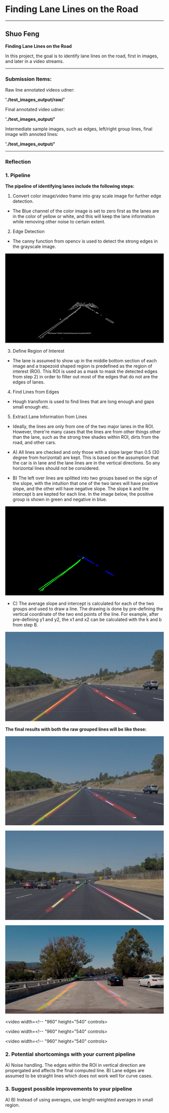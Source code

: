 # **Finding Lane Lines on the Road** 

---
## Shuo Feng

**Finding Lane Lines on the Road**

In this project, the goal is to identify lane lines on the road, first in images, and later in a video streams.

[//]: # (Image References)
[image1]: ./examples/grayscale.jpg "Grayscale"
[image2]: ./test_images_output/edges/solidYellowCurve.jpg "Edges"
[image3]: ./test_images_output/rawline/solidYellowCurve.jpg "Raw Lines"
[image4]: ./test_images_output/solidYellowCurve.jpg "Calcualted Lines"
[image5]: ./test_images_output/All_solidYellowCurve.jpg "Final"
[image6]: ./test_images_output/All_solidWhiteCurve.jpg "Final"
[image7]: ./test_images_output/All_challenge1.jpg "Final"

---

### Submission Items:
Raw line annotated videos udner: 

**'./test_images_output/raw/'**

Final annotated video udner: 

**'./test_images_output/'**

Intermediate sample images, such as edges, left/right group lines, final image with annoted lines:

**'./test_images_output/'**

---

### Reflection

### 1. Pipeline

**The pipeline of identifying lanes include the following steps:**

1) Convert color image/video frame into gray scale image for further edge detection. 

* The Blue channel of the color image is set to zero first as the lanes are in the color of yellow or white, and this will keep the lane information while removing other noise to certain extent.

2) Edge Detection

* The canny function from opencv is used to detect the strong edges in the grayscale image.

![alt text][image2]

3) Define Region of Interest

* The lane is assumed to show up in the middle bottom section of each image and a trapezoid shaped region is predefined as the region of interest (ROI). This ROI is used as a mask to mask the detected edges from step 2) in order to filter out most of the edges that do not are the edges of lanes.

4) Find Lines from Edges

* Hough transform is used to find lines that are long enough and gaps small enough etc.

5) Extract Lane Information from Lines

* Ideally, the lines are only from one of the two major lanes in the ROI. However, there're many cases that the lines are from other things other than the lane, such as the strong tree shades within ROI, dirts from the road, and other cars. 

* A) All lines are checked and only those with a slope larger than 0.5 (30 degree from horizontal) are kept. This is based on the assumption that the car is in lane and the lane lines are in the vertical directions. So any horizontal lines should not be considered.

* B) The left over lines are splitted into two groups based on the sign of the slope, with the intuition that one of the two lanes will have  positive slope, and the other will have negative slope. The slope k and the intercept b are kepted for each line. In the image below, the positive group is shown in green and negative in blue.

![alt text][image3]

* C) The average slope and intercept is calculated for each of the two groups and used to draw a line. The drawing is done by pre-defining the vertical coordinate of the two end points of the line. For example, after pre-defining y1 and y2, the x1 and x2 can be calculated with the k and b from step B.

![alt text][image4]


**The final results with both the raw grouped lines will be like these:**

![alt text][image5]

![alt text][image6]

![alt text][image7]

<video width=<!-- "960" height="540" controls>
        <source src="./test_videos_output/solidWhiteRight.mp4" type="video/mp4" markdown="1" >
</video>

<video width=<!-- "960" height="540" controls>
        <source src="./test_videos_output/solidYellowLeft.mp4" type="video/mp4" markdown="1" >
</video>

<video width=<!-- "960" height="540" controls>
        <source src="./test_videos_output/challenge.mp4" type="video/mp4" markdown="1" >
</video>

### 2. Potential shortcomings with your current pipeline
A) Noise handling. The edges within the ROI in vertical direction are propergated and affects the final computed line.
B) Lane edges are assumed to be straight lines which does not work well for curve cases.

### 3. Suggest possible improvements to your pipeline
A) 
B) Instead of using averages, use lenght-weighted averages in small region. 


